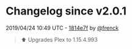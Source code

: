 # Changelog since v2.0.1

2019/04/24 10:49 UTC - [1814e7f](https://github.com/hassio-addons/addon-plex/commit/1814e7f55acf633fc757e1ec03737f01e9ff83f8) by [@frenck](https://github.com/frenck)
> :arrow_up: Upgrades Plex to 1.15.4.993 

